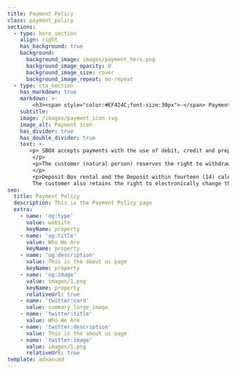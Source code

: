 ```yaml
---
title: Payment Policy
class: payment_policy
sections:
  - type: hero_section
    align: right
    has_background: true
    background: 
      background_image: images/payment_hero.png
      background_image_opacity: 0
      background_image_size: cover
      background_image_repeat: no-repeat
  - type: cta_section
    has_markdown: true
    markdown: >- 
        <h3><span style="color:#EF424C;font-size:30px">-</span> Payment Policy <span style="color:#EF424C;font-size:30px">-</span>
    subtitle: 
    image: /images/payment_icon.svg
    image_alt: Payment icon
    has_divider: true
    has_double_divider: true
    text: >-
       <p> SBOX accepts payments with the use of debit, credit and prepaid cards, at the reservation stage of the Safe Deposit Box, on the Company's website. Cash payments are not accepted. The amount of the Deposit received, during the process of booking, is refunded in full at the end of the rental period on the card, provided that any of the conditions regarding the correct use included in the Terms and Conditions Document are not violated.
        </p>
        <p>The customer (natural person) reserves the right to withdraw from the agreement for any reason, within fourteen (14) calendar days from the electronic acceptance of the Terms and Conditions, by completing the respective form on the Company's website and following related instructions. The Company, if the customer's request is valid, refunds in full any amount paid both for the Safe Deposit Box rental and the Deposit within fourteen (14) calendar days of receipt.
        </p>
        <p>Deposit Box rental and the Deposit within fourteen (14) calendar days of receipt.
        The customer also retains the right to electronically change the rental period or the type of Safe Deposit Box of his initial reservation up to forty-eight (48) hours before the start of the rental period, without any additional charge, conditional on availability. Any additional charge from the reservation change according to the price list is charged to the customer, while in case of a lower charge, any difference is refunded.</p>
seo:
  title: Payment Policy
  description: This is the Payment Policy page
  extra:
    - name: 'og:type'
      value: website
      keyName: property
    - name: 'og:title'
      value: Who We Are
      keyName: property
    - name: 'og:description'
      value: This is the about us page
      keyName: property
    - name: 'og:image'
      value: images/1.png
      keyName: property
      relativeUrl: true
    - name: 'twitter:card'
      value: summary_large_image
    - name: 'twitter:title'
      value: Who We Are
    - name: 'twitter:description'
      value: This is the about us page
    - name: 'twitter:image'
      value: images/1.png
      relativeUrl: true
template: advanced
---
```

